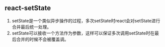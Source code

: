 ## react-setState ##

1. setState是一个类似异步操作的过程，多次setState时react会对setState进行合并最后统一处理。
2. setState可以接收一个方法作为参数，这样可以保证多次调用setState时在最后合并的时候不会被覆盖调。